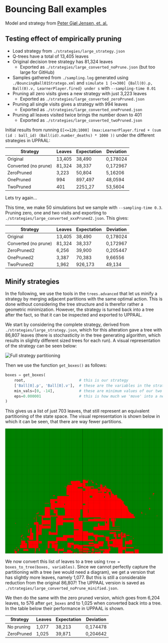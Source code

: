 # Bouncing Ball examples

Model and strategy from [Peter Gjøl Jensen, et. al.](https://zenodo.org/record/3268381)


## Testing effect of empirically pruning

- Load strategy from `./strategies/large_strategy.json`
- Q-trees have a total of 13,405 leaves
- Original decision tree strategy has 81,324 leaves
    - Exported as `./strategies/large_converted_noPrune.json` (but too large
        for GitHub)
- Samples gathered from `./sampling.log` generated using `./BouncingBall01Stratego.xml`
    and `simulate 1 [<=300] {Ball(0).p, Ball(0).v, LearnerPlayer.fired} under s`
    with `--sampling-time 0.01`
- Pruning all zero visits gives a new strategy with just 3,223 leaves
    - Exported as `./strategies/large_converted_zeroPruned.json`
- Pruning all single visits gives a strategy with 994 leaves
    - Exported as `./strategies/large_converted_onePruned.json`
- Pruning all leaves visited twice brings the number down to 401
    - Exported as `./strategies/large_converted_twoPruned.json`

Initial results from running `E[<=120;1000] (max:LearnerPlayer.fired + (sum (id
: ball_id) (Ball(id).number_deaths) * 1000 ))` under the different strategies
in UPPAAL:

Strategy | Leaves | Expectation | Deviation
--- | --- | --- | --- |
Original | 13,405 | 38,490 | 0,178024
Converted (no prune) | 81,324 | 38,337 | 0,172967
ZeroPruned | 3,223 | 50,804 | 5,16206
OnePruned | 994 | 897,497 | 48,0594
TwoPruned | 401 | 2251,27 | 53,5604

Lets try again...

This time, we make 50 simulations  but we sample with `--sampling-time 0.3`.
Pruning zero, one and two visits and exporting to
`./strategies/large_converted_xxxPruned2.json`. This gives:

Strategy | Leaves | Expectation | Deviation
--- | --- | --- | --- |
Original | 13,405 | 38,490 | 0,178024
Converted (no prune) | 81,324 | 38,337 | 0,172967
ZeroPruned2 | 6,256 | 39,900 | 0,205447
OnePruned2 | 3,387 | 70,383 | 9,66556
TwoPruned2 | 1,962 | 926,173 | 49,134


## Minify strategies

In the following, we use the tools in the `trees.advanced` that let us minify a
strategy by merging adjacent partitions with the same optimal action. This is
done without considering the tree structure and is therefor rather a geometric
minimization. However, the strategy is turned back into a tree after the fact,
so that it can be inspected and exported to UPPAAL.

We start by considering the complete strategy, derived from `./strategies/large_strategy.json`, which for this alteration gave a tree with 86,807 leaves (there is stochasticity in the tree generating algorithm, which results in slightly different sized trees for each run). A visual representation of the strategy can be seen below:

![Full strategy partitioning]( ./svgs/largeStrategyNoPrunePartitioning.svg )

Then we use the function `get_boxes()` as follows:

```python
boxes = get_boxes(
    root,                        # this is our strategy
    ['Ball[0].p', 'Ball[0].v'],  # these are the variables in the strategy
    min_vals=[0, -14],           # these are minimum values of our two variables
    eps=0.000001                 # this is how much we 'move' into a new box at each step
)
```

This gives us a list of just 703 leaves, that still represent an equivalent
partitioning of the state space. The visual representation is shown below in which it can be seen, that there are way fewer partitions.

![Minimal partitioning](./svgs/largeStrategyNoPruneMinimalPartitioning.svg )

We now convert this list of leaves to a tree using `tree = boxes_to_tree(boxes, variables)`. Since we cannot perfectly capture the partitioning with a tree (we would need a diagram), we get a version that has slightly more leaves, namely 1,077. But this is still a considerable reduction from the original 86,807! The UPPAAL version is saved as `./strategies/large_converted_noPrune_minified.json`.

We then do the same with the zero pruned version, which goes from 6,204 leaves, to 576 after `get_boxes` and to 1,025 when converted back into a tree. In the table below their performance in UPPAAL is shown.


Strategy | Leaves | Expectation | Deviation
--- | --- | --- | --- |
No pruning | 1,077 | 38,213 | 0,174478
ZeroPruned | 1,025 | 39,871 | 0,204642
